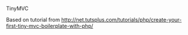 TinyMVC

Based on tutorial from http://net.tutsplus.com/tutorials/php/create-your-first-tiny-mvc-boilerplate-with-php/
